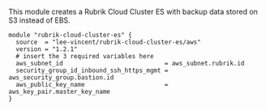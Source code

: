 This module creates a Rubrik Cloud Cluster ES with backup data stored on S3 instead of EBS.

```posh
module "rubrik-cloud-cluster-es" {
  source  = "lee-vincent/rubrik-cloud-cluster-es/aws"
  version = "1.2.1"
  # insert the 3 required variables here
  aws_subnet_id                            = aws_subnet.rubrik.id
  security_group_id_inbound_ssh_https_mgmt = aws_security_group.bastion.id
  aws_public_key_name                      = aws_key_pair.master_key_name
}
```